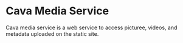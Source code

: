# Cava Media Service

Cava media service is a web service to access picturee, videos, and metadata uploaded on the static site.

